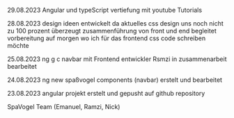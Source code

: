 29.08.2023 Angular und typeScript vertiefung mit youtube Tutorials


28.08.2023 design ideen entwickelt da aktuelles css design uns noch nicht zu 100 prozent überzeugt
zusammenführung von front und end begleitet 
vorbereitung auf morgen wo ich für das frontend css code schreiben möchte


 25.08.2023 ng g c navbar mit Frontend entwickler Rsmzi in zusammenarbeit bearbeitet 


 24.08.2023 ng new spaßvogel components (navbar) erstelt und bearbeitet


 23.08.2023 angular projekt erstelt und gepusht auf github repository

SpaVogel Team (Emanuel, Ramzi, Nick)
